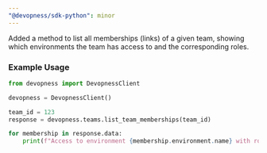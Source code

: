 ```yaml
---
"@devopness/sdk-python": minor
---
```


Added a method to list all memberships (links) of a given team, showing which environments the team has access to and the corresponding roles.

### Example Usage

```python
from devopness import DevopnessClient

devopness = DevopnessClient()

team_id = 123
response = devopness.teams.list_team_memberships(team_id)

for membership in response.data:
    print(f"Access to environment {membership.environment.name} with role {membership.role.name}")
